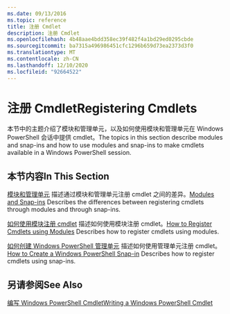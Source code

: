 ```yaml
---
ms.date: 09/13/2016
ms.topic: reference
title: 注册 Cmdlet
description: 注册 Cmdlet
ms.openlocfilehash: 4b48aae4bdd358ec39f482f4a1bd29ed0295cbde
ms.sourcegitcommit: ba7315a496986451cfc1296b659d73ea2373d3f0
ms.translationtype: MT
ms.contentlocale: zh-CN
ms.lasthandoff: 12/10/2020
ms.locfileid: "92664522"
---
```

# <a name="registering-cmdlets"></a><span data-ttu-id="8909f-103">注册 Cmdlet</span><span class="sxs-lookup"><span data-stu-id="8909f-103">Registering Cmdlets</span></span>

<span data-ttu-id="8909f-104">本节中的主题介绍了模块和管理单元，以及如何使用模块和管理单元在 Windows PowerShell 会话中提供 cmdlet。</span><span class="sxs-lookup"><span data-stu-id="8909f-104">The topics in this section describe modules and snap-ins and how to use modules and snap-ins to make cmdlets available in a Windows PowerShell session.</span></span>

## <a name="in-this-section"></a><span data-ttu-id="8909f-105">本节内容</span><span class="sxs-lookup"><span data-stu-id="8909f-105">In This Section</span></span>

<span data-ttu-id="8909f-106">[模块和管理单元](./modules-and-snap-ins.md) 描述通过模块和管理单元注册 cmdlet 之间的差异。</span><span class="sxs-lookup"><span data-stu-id="8909f-106">[Modules and Snap-ins](./modules-and-snap-ins.md) Describes the differences between registering cmdlets through modules and through snap-ins.</span></span>

<span data-ttu-id="8909f-107">[如何使用模块注册 cmdlet](./how-to-import-cmdlets-using-modules.md) 描述如何使用模块注册 cmdlet。</span><span class="sxs-lookup"><span data-stu-id="8909f-107">[How to Register Cmdlets using Modules](./how-to-import-cmdlets-using-modules.md) Describes how to register cmdlets using modules.</span></span>

<span data-ttu-id="8909f-108">[如何创建 Windows PowerShell 管理单元](./how-to-create-a-windows-powershell-snap-in.md) 描述如何使用管理单元注册 cmdlet。</span><span class="sxs-lookup"><span data-stu-id="8909f-108">[How to Create a Windows PowerShell Snap-in](./how-to-create-a-windows-powershell-snap-in.md) Describes how to register cmdlets using snap-ins.</span></span>

## <a name="see-also"></a><span data-ttu-id="8909f-109">另请参阅</span><span class="sxs-lookup"><span data-stu-id="8909f-109">See Also</span></span>

[<span data-ttu-id="8909f-110">编写 Windows PowerShell Cmdlet</span><span class="sxs-lookup"><span data-stu-id="8909f-110">Writing a Windows PowerShell Cmdlet</span></span>](../cmdlet/cmdlet-overview.md)
